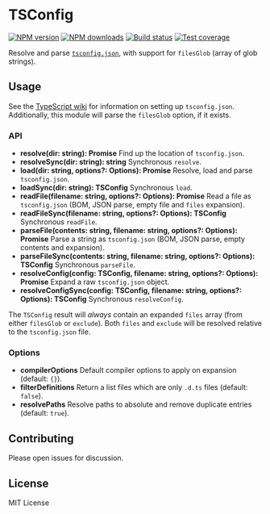 # TSConfig

[![NPM version][npm-image]][npm-url]
[![NPM downloads][downloads-image]][downloads-url]
[![Build status][travis-image]][travis-url]
[![Test coverage][coveralls-image]][coveralls-url]

Resolve and parse [`tsconfig.json`](https://github.com/Microsoft/TypeScript/wiki/tsconfig.json), with support for `filesGlob` (array of glob strings).

## Usage

See the [TypeScript wiki](https://github.com/Microsoft/TypeScript/wiki/tsconfig.json) for information on setting up `tsconfig.json`. Additionally, this module will parse the `filesGlob` option, if it exists.

### API

* **resolve(dir: string): Promise<string>** Find up the location of `tsconfig.json`.
* **resolveSync(dir: string): string** Synchronous `resolve`.
* **load(dir: string, options?: Options): Promise<TSConfig>** Resolve, load and parse `tsconfig.json`.
* **loadSync(dir: string): TSConfig** Synchronous `load`.
* **readFile(filename: string, options?: Options): Promise<TSConfig>** Read a file as `tsconfig.json` (BOM, JSON parse, empty file and `files` expansion).
* **readFileSync(filename: string, options?: Options): TSConfig** Synchronous `readFile`.
* **parseFile(contents: string, filename: string, options?: Options): Promise<TSConfig>** Parse a string as `tsconfig.json` (BOM, JSON parse, empty contents and expansion).
* **parseFileSync(contents: string, filename: string, options?: Options): TSConfig** Synchronous `parseFile`.
* **resolveConfig(config: TSConfig, filename: string, options?: Options): Promise<TSConfig>** Expand a raw `tsconfig.json` object.
* **resolveConfigSync(config: TSConfig, filename: string, options?: Options): TSConfig** Synchronous `resolveConfig`.

The `TSConfig` result will _always_ contain an expanded `files` array (from either `filesGlob` or `exclude`). Both `files` and `exclude` will be resolved relative to the `tsconfig.json` file.

### Options

* **compilerOptions** Default compiler options to apply on expansion (default: `{}`).
* **filterDefinitions** Return a list files which are only `.d.ts` files (default: `false`).
* **resolvePaths** Resolve paths to absolute and remove duplicate entries (default: `true`).

## Contributing

Please open issues for discussion.

## License

MIT License

[npm-image]: https://img.shields.io/npm/v/tsconfig.svg?style=flat
[npm-url]: https://npmjs.org/package/tsconfig
[downloads-image]: https://img.shields.io/npm/dm/tsconfig.svg?style=flat
[downloads-url]: https://npmjs.org/package/tsconfig
[travis-image]: https://img.shields.io/travis/TypeStrong/tsconfig.svg?style=flat
[travis-url]: https://travis-ci.org/TypeStrong/tsconfig
[coveralls-image]: https://img.shields.io/coveralls/TypeStrong/tsconfig.svg?style=flat
[coveralls-url]: https://coveralls.io/r/TypeStrong/tsconfig?branch=master
